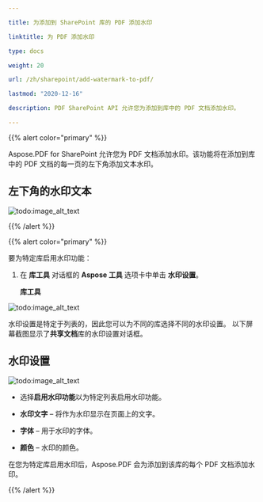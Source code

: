 ```yaml
---

title: 为添加到 SharePoint 库的 PDF 添加水印

linktitle: 为 PDF 添加水印

type: docs

weight: 20

url: /zh/sharepoint/add-watermark-to-pdf/

lastmod: "2020-12-16"

description: PDF SharePoint API 允许您为添加到库中的 PDF 文档添加水印。

---
```




{{% alert color="primary" %}}



Aspose.PDF for SharePoint 允许您为 PDF 文档添加水印。该功能将在添加到库中的 PDF 文档的每一页的左下角添加文本水印。



## **左下角的水印文本**



![todo:image_alt_text](add-watermark-to-pdf_1.jpg)



{{% /alert %}}



{{% alert color="primary" %}}



要为特定库启用水印功能：



1. 在 **库工具** 对话框的 **Aspose 工具** 选项卡中单击 **水印设置**。



   **库工具**



![todo:image_alt_text](add-watermark-to-pdf_2.jpg)



水印设置是特定于列表的，因此您可以为不同的库选择不同的水印设置。 以下屏幕截图显示了**共享文档**库的水印设置对话框。

## **水印设置**

![todo:image_alt_text](add-watermark-to-pdf_3.jpg)

- 选择**启用水印功能**以为特定列表启用水印功能。

- **水印文字** – 将作为水印显示在页面上的文字。

- **字体** – 用于水印的字体。

- **颜色** – 水印的颜色。

在您为特定库启用水印后，Aspose.PDF 会为添加到该库的每个 PDF 文档添加水印。

{{% /alert %}}